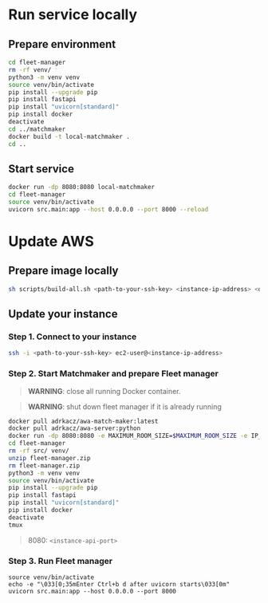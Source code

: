 # Run service locally

## Prepare environment

```sh
cd fleet-manager
rm -rf venv/
python3 -m venv venv
source venv/bin/activate
pip install --upgrade pip
pip install fastapi
pip install "uvicorn[standard]"
pip install docker
deactivate
cd ../matchmaker
docker build -t local-matchmaker .
cd ..
```

## Start service

```sh
docker run -dp 8080:8080 local-matchmaker
cd fleet-manager
source venv/bin/activate
uvicorn src.main:app --host 0.0.0.0 --port 8000 --reload
```

# Update AWS

## Prepare image locally

```sh
sh scripts/build-all.sh <path-to-your-ssh-key> <instance-ip-address> <dockerhub-username>
```

## Update your instance

### Step 1. Connect to your instance

```sh
ssh -i <path-to-your-ssh-key> ec2-user@<instance-ip-address>
```

### Step 2. Start Matchmaker and prepare Fleet manager

> **WARNING**: close all running Docker container.

> **WARNING**: shut down fleet manager if it is already running

```sh
docker pull adrkacz/awa-match-maker:latest
docker pull adrkacz/awa-server:python
docker run -dp 8080:8080 -e MAXIMUM_ROOM_SIZE=$MAXIMUM_ROOM_SIZE -e IP_ADDRESS=$IP_ADDRESS -e HOST_ADDRESS=$HOST_ADDRESS adrkacz/awa-match-maker:latest 
cd fleet-manager
rm -rf src/ venv/
unzip fleet-manager.zip
rm fleet-manager.zip
python3 -m venv venv
source venv/bin/activate
pip install --upgrade pip
pip install fastapi
pip install "uvicorn[standard]"
pip install docker
deactivate
tmux
```

> 8080: `<instance-api-port>`


### Step 3. Run Fleet manager

```
source venv/bin/activate
echo -e "\033[0;35mEnter Ctrl+b d after uvicorn starts\033[0m"
uvicorn src.main:app --host 0.0.0.0 --port 8000
```